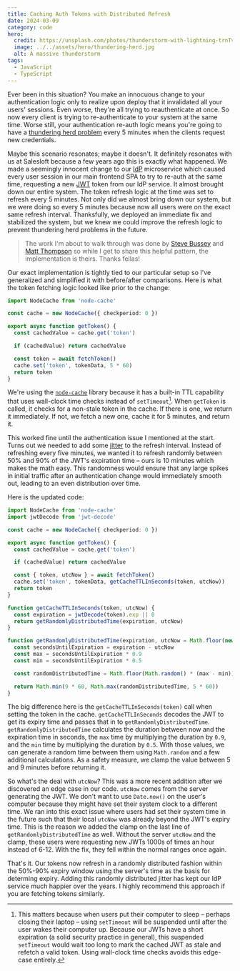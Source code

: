```yaml
---
title: Caching Auth Tokens with Distributed Refresh
date: 2024-03-09
category: code
hero:
  credit: https://unsplash.com/photos/thunderstorm-with-lightning-trnTvywx2Rg
  image: ../../assets/hero/thundering-herd.jpg
  alt: A massive thunderstorm
tags:
  - JavaScript
  - TypeScript
---
```


Ever been in this situation? You make an innocuous change to your authentication logic only to realize upon deploy that it invalidated all your users' sessions. Even worse, they're all trying to reauthenticate at once. So now every client is trying to re-authenticate to your system at the same time. Worse still, your authentication re-auth logic means you're going to have a [thundering herd problem](https://en.wikipedia.org/wiki/Thundering_herd_problem) every 5 minutes when the clients request new credentials.

Maybe this scenario resonates; maybe it doesn't. It definitely resonates with us at Salesloft because a few years ago this is exactly what happened. We made a seemingly innocent change to our [IdP](https://en.wikipedia.org/wiki/Identity_provider) microservice which caused every user session in our main frontend SPA to try to re-auth at the same time, requesting a new [JWT](https://jwt.io/) token from our IdP service. It almost brought down our entire system. The token refresh logic at the time was set to refresh every 5 minutes. Not only did we almost bring down our system, but we were doing so every 5 minutes because now all users were on the exact same refresh interval. Thanksfully, we deployed an immediate fix and stabilized the system, but we knew we could improve the refresh logic to prevent thundering herd problems in the future.

> The work I'm about to walk through was done by [Steve Bussey](https://twitter.com/YOOOODAAAA) and [Matt Thompson](https://twitter.com/Mattyice_Dev) so while I get to share this helpful pattern, the implementation is theirs. Thanks fellas!

Our exact implementation is tightly tied to our particular setup so I've generalized and simplified it with before/after comparisons. Here is what the token fetching logic looked like prior to the change:

```ts
import NodeCache from 'node-cache'

const cache = new NodeCache({ checkperiod: 0 })

export async function getToken() {
  const cachedValue = cache.get('token')

  if (cachedValue) return cachedValue

  const token = await fetchToken()
  cache.set('token', tokenData, 5 * 60)
  return token
}
```

We're using the [`node-cache`](https://www.npmjs.com/package/node-cache) library because it has a built-in TTL capability that uses wall-clock time checks instead of `setTimeout`[^1]. When `getToken` is called, it checks for a non-stale token in the cache. If there is one, we return it immediately. If not, we fetch a new one, cache it for 5 minutes, and return it.

This worked fine until the authentication issue I mentioned at the start. Turns out we needed to add some [jitter](https://en.wikipedia.org/wiki/Jitter) to the refresh interval. Instead of refreshing every five minutes, we wanted it to refresh randomly between 50% and 90% of the JWT's expiration time – ours is 10 minutes which makes the math easy. This randomness would ensure that any large spikes in initial traffic after an authentication change would immediately smooth out, leading to an even distribution over time.

Here is the updated code:

```ts {11-12}
import NodeCache from 'node-cache'
import jwtDecode from 'jwt-decode'

const cache = new NodeCache({ checkperiod: 0 })

export async function getToken() {
  const cachedValue = cache.get('token')

  if (cachedValue) return cachedValue

  const { token, utcNow } = await fetchToken()
  cache.set('token', tokenData, getCacheTTLInSeconds(token, utcNow))
  return token
}

function getCacheTTLInSeconds(token, utcNow) {
  const expiration = jwtDecode(token).exp || 0
  return getRandomlyDistributedTime(expiration, utcNow)
}

function getRandomlyDistributedTime(expiration, utcNow = Math.floor(new Date().getTime() / 1000)) {
  const secondsUntilExpiration = expiration - utcNow
  const max = secondsUntilExpiration * 0.9
  const min = secondsUntilExpiration * 0.5

  const randomDistributedTime = Math.floor(Math.random() * (max - min)) + min

  return Math.min(9 * 60, Math.max(randomDistributedTime, 5 * 60))
}
```

The big difference here is the `getCacheTTLInSeconds(token)` call when setting the token in the cache. `getCacheTTLInSeconds` decodes the JWT to get its expiry time and passes that in to `getRandomlyDistributedTime`. `getRandomlyDistributedTime` calculates the duration between now and the expiration time in seconds, the `max` time by multiplying the duration by `0.9`, and the `min` time by multiplying the duration by `0.5`. With those values, we can generate a random time between them using `Math.random` and a few additional calculations. As a safety measure, we clamp the value between 5 and 9 minutes before returning it.

So what's the deal with `utcNow`? This was a more recent addition after we discovered an edge case in our code. `utcNow` comes from the server generating the JWT. We don't want to use `Date.now()` on the user's computer because they might have set their system clock to a different time. We ran into this exact issue where users had set their system time in the future such that their local `utcNow` was already beyond the JWT's expiry time. This is the reason we added the clamp on the last line of `getRandomlyDistributedTime` as well. Without the server `utcNow` and the clamp, these users were requesting new JWTs 1000s of times an hour instead of 6-12. With the fix, they fell within the normal ranges once again.

That's it. Our tokens now refresh in a randomly distributed fashion within the 50%-90% expiry window using the server's time as the basis for determing expiry. Adding this randomly distributed jitter has kept our IdP service much happier over the years. I highly recommend this approach if you are fetching tokens similarly.

[^1]: This matters because when users put their computer to sleep – perhaps closing their laptop – using `setTimeout` will be suspended until after the user wakes their computer up. Because our JWTs have a short expiration (a solid security practice in general), this suspended `setTimeout` would wait too long to mark the cached JWT as stale and refetch a valid token. Using wall-clock time checks avoids this edge-case entirely.
